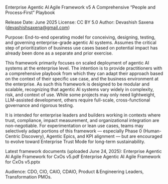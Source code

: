 Enterprise Agentic AI Agile Framework v5
A Comprehensive “People and Process‑First” Playbook

Release Date: June 2025	License: CC BY 5.0
Author: Devashish Saxena (devashishsaxena@gmail.com)

Purpose: 
End-to-end operating model for conceiving, designing, testing, and governing enterprise-grade agentic AI systems. Assumes the critical step of prioritization of business use cases based on potential impact has already been done as a separate and prior exercise.

This framework primarily focuses on scaled deployment of agentic AI systems at the enterprise level. The intention is to provide practitioners with a comprehensive playbook from which they can adapt their approach based on the context of their specific use case, and the business environment at the enterprise. As such this framework is designed to be modular and scalable, recognizing that agentic AI systems vary widely in complexity, risk, and context of use. While some projects may only need lightweight, LLM-assisted development, others require full-scale, cross-functional governance and rigorous testing.

It is intended for enterprise leaders and builders working in contexts where trust, compliance, impact measurement, and organizational integration are non-negotiable.
For experimentation or lean use cases, teams may selectively adapt portions of this framework — especially Phase 0 (Human-Centric Discovery), Agentic Epics, and KPI alignment — but are encouraged to evolve toward Enterprise Trust Mode for long-term sustainability.

Latest framework documents (uploaded June 24, 2025):
Enterprise Agentic AI Agile Framework for CxOs v5.pdf
Enterprise Agentic AI Agile Framework for CxOs v5.pptx

Audience: 
CDO, CIO, CAIO, CDAIO, Product & Engineering Leaders, Transformation PMOs.
